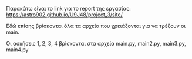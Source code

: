 Παρακάτω είναι το link για το report της εργασίας:
https://astro902.github.io/U9J48/project_3/site/

Εδώ επίσης βρίσκονται όλα τα αρχεία που χρειάζονται για να τρέξουν οι main.

Οι ασκήσεις 1, 2, 3, 4 βρίσκονται στα αρχεία  main.py, main2.py, main3.py, main4.py